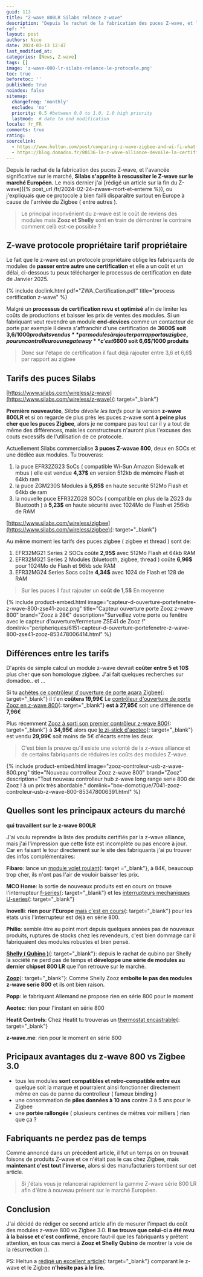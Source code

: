 ```yaml
---
guid: 113
title: "Z-wave 800LR Silabs relance z-wave"
description: "Depuis le rachat de la fabrication des puces Z-wave, et l'avancée significative sur le marché, Silabs s'apprête à rescussiter le Z-wave sur le marché Européen"
ref: ""
layout: post
authors: Nico
date: 2024-03-13 12:47
last_modified_at: 
categories: [News, Z-wave]
tags: []
image: 'z-wave-800-lr-silabs-relance-le-protocole.png'
toc: true
beforetoc: ''
published: true
noindex: false
sitemap:
  changefreq: 'monthly'
  exclude: 'no'
  priority: 0.5 #between 0.0 to 1.0, 1.0 high priority
  lastmod:  # date to end modification
locale: fr_FR
comments: true
rating:  
sourcelink:
  - https://www.heltun.com/post/comparing-z-wave-zigbee-and-wi-fi-what-should-you-choose-for-your-installation
  - https://blog.domadoo.fr/80136-la-z-wave-alliance-devoile-la-certification-z-wave-plus-v2-pour-la-serie-700/
---
```


Depuis le rachat de la fabrication des puces Z-wave, et l'avancée significative sur le marché, **Silabs s'apprête à rescussiter le Z-wave sur le marché Européen.** Le mois dernier j'ai [rédigé un article sur la fin du Z-wave]({% post_url /fr/2024-02-24-zwave-mort-et-enterre %}), ou j'expliquais que ce protocole a bien failli disparaître surtout en Europe à cause de l'arrivée du Zigbee ( entre autres ).

> Le principal inconvénient du z-wave est le coût de reviens des modules mais **Zooz et Shelly** sont en train de démontrer le contraire comment celà est-ce possible ?

## Z-wave protocole propriétaire tarif propriétaire

Le fait que le z-wave est un protocole propriétaire oblige les fabriquants de modules de **passer entre autre une certification** et elle a un coût et un délai, ci-dessous tu peux télécharger le processus de certification en date de Janvier 2025.

{% include doclink.html pdf="ZWA_Certification.pdf" title="process certification z-wave" %}

Malgré un **processus de certification revu et optimisé** afin de limiter les coûts de productions et baisser les prix de ventes des modules.
Si un fabriquant veut revendre un module **end-devices** comme un contacteur de porte par exemple il devra s'affranchir d'une certification de **3600$ soit 3,6$/1000 produits vendus** par modules à rajouter par rapport au zigbee, pour un controlleur ou une gateway **c'est 6600$ soit 6,6$/1000 produits**

> Donc sur l'étape de certification il faut déjà rajouter entre 3,6 et 6,6$ par rapport au zigbee

## Tarifs des puces Silabs

[https://www.silabs.com/wireless/z-wave](https://www.silabs.com/wireless/z-wave){: target="_blank"}

**Première nouveautée**, *Silabs dévoile les tarifs* pour la version **z-wave 800LR** et si on regarde de plus près les puces z-wave sont **à peine plus cher que les puces Zigbee**, alors je ne compare pas tout car il y a tout de même des différences, mais les constructeurs n'auront plus l'excuses des couts excessifs de l'utilisation de ce protocole.

Actuellement Silabs commercialise **3 puces Z-wavae 800**, deux en SOCs et une dédiée aux modules.
Tu trouveras:
1. la puce EFR32ZG23 SoCs ( compatible Wi-Sun Amazon Sidewalk et mbus ) elle est vendue **4,37$** en version 512kb de mémoire Flash et 64kb ram
2. la puce ZGM230S Modules à **5,85$** en haute securité 512Mo Flash et 64kb de ram
3. la nouvelle puce EFR32ZG28 SOCs ( compatible en plus de la ZG23 du Bluetooth ) à **5,23$** en haute sécurité avec 1024Mo de Flash et 256kb de RAM

[https://www.silabs.com/wireless/zigbee](https://www.silabs.com/wireless/zigbee){: target="_blank"}

Au même moment les tarifs des puces zigbee ( zigbee et thread ) sont de:
1. EFR32MG21 Series 2 SOCs coûte **2,95$** avec 512Mo Flash et 64kb RAM
2. EFR32MG21 Series 2 Modules (bluetooth, zigbee, thread ) coûte **6,96$** pour 1024Mo de Flash et 96kb sde RAM
3. EFR32MG24 Series  Socs coûte **4,34$** avec 1024 de Flash et 128 de RAM

> Sur les puces il faut rajouter un **coût de 1,5$** En moyenne

{% include product-embed.html image="capteur-d-ouverture-portefenetre-z-wave-800-zse41-zooz.png" title="Capteur ouverture porte Zooz z-wave 800" brand="Zooz à 28€" description="Surveillez votre porte ou fenêtre avec le capteur d'ouverture/fermeture ZSE41 de Zooz !" domlink="peripheriques/6151-capteur-d-ouverture-portefenetre-z-wave-800-zse41-zooz-853478006414.html" %}

## Différences entre les tarifs

D'après de simple calcul un module z-wave devrait **coûter entre 5 et 10$** plus cher que son homologue zigbee. J'ai fait quelques recherches sur domadoo.. et ...

Si tu [achètes ce contrôleur d'ouverture de porte aqara Zigbee](https://www.domadoo.fr/fr/detecteurs/6707-detecteur-d-ouverture-portefenetre-zigbee-30-door-and-window-sensor-t1-aqara.html?domid=39){: target="_blank"} il t'en **coûtera 19,99€**
Le [contrôleur d'ouverture de porte Zooz en z-wave 800](https://www.domadoo.fr/fr/peripheriques/6151-capteur-d-ouverture-portefenetre-z-wave-800-zse41-zooz-853478006414.html?domid=39){: target="_blank"} **est à 27,95€** soit une différence de **7,96€**

Plus récemment [Zooz à sorti son premier contrôleur z-wave 800](https://www.domadoo.fr/fr/box-domotique/7041-zooz-controleur-usb-z-wave-800-853478006391.html?domid=39){: target="_blank"} à **34,95€** alors que [le zi-stick d'aeotec](https://www.domadoo.fr/fr/controleurs-adaptateurs/6777-controleur-usb-zigbee-zi-stick-aeotec-1220000017191.html?domid=39){: target="_blank"} est vendu **29,99€** soit moins de 5€ d'écarts entre les deux

> C'est bien la preuve qu'il existe une volonté de la z-wave alliance et de certains fabriquants de réduires les coûts des modules Z-wave.

{% include product-embed.html image="zooz-controleur-usb-z-wave-800.png" title="Nouveau controlleur Zooz z-wave 800" brand="Zooz" description="Tout nouveau controlleur hub z-wave long range serie 800 de Zooz ! à un prix très abordable." domlink="box-domotique/7041-zooz-controleur-usb-z-wave-800-853478006391.html" %}

## Quelles sont les principaux acteurs du marché 

**qui travaillent sur le z-wave 800LR**

J'ai voulu reprendre la liste des produits certifiés par la z-wave alliance, mais j'ai l'impression que cette liste est incomplète ou pas encore à jour. Car en faisant le tour directement sur le site des fabriquants j'ai pu trouver des infos complémentaires:

 **Fibaro**: lance un [module volet roulant](https://www.domadoo.fr/fr/peripheriques/7040-fibaro-micromodule-pour-volet-roulant-z-wave-800-fibaro-roller-shutter-4-fgr-224-5902701703899.html?domid=39){: target ="_blank"}, à 84€, beaucoup trop cher, ils n'ont pas l'air de vouloir baisser les prix.

**MCO Home**: la sortie de nouveaux produits est en cours on trouve l'interrupteur [f-series](https://www.mcohome.com/F-series-Switch-PG7454227){: target="_blank"} et les [interrupteurs mechaniques U-series](https://www.mcohome.com/U-series-smart-switch-PG7454301){: target="_blank"}

**Inovelli**: **rien pour l'Europe** [mais c'est en cours](https://community.inovelli.com/t/project-europa-240v-smart-switch-es-for-europe-eu-zigbee-thread-matter/16088){: target="_blank"} pour les états unis l'interrupteur est déjà en série 800.

**Philio**: semble être au point mort depuis quelques années pas de nouveaux produits, ruptures de stocks chez les revendeurs, c'est bien dommage car il fabriquaient des modules robustes et bien pensé.

[**Shelly ( Qubino )**](https://www.domadoo.fr/fr/111-produits?q=Marque-Shelly+Qubino&domid=39){: target="_blank"}: depuis le rachat de qubino par Shelly la société ne perd pas de temps et **développe une série de modules au dernier chipset 800 LR** que l'on retrouve sur le marché.

[**Zooz**](https://www.domadoo.fr/fr/111-produits?q=Marque-Zooz&domid=39){: target="_blank"}: Comme Shelly Zooz **emboîte le pas des modules z-wave serie 800** et ils ont bien raison.

**Popp**: le fabriquant Allemand ne propose rien en série 800 pour le moment

**Aeotec**: rien pour l'instant en série 800

**Heatit Controls**: Chez Heatit tu trouveras un [thermostat encastrable](https://heatit.com/product/10294/smart-products/thermostats/heatit-z-trm6-white-ral-9003/1109){: target="_blank"}

**z-wave.me**: rien pour le moment en série 800

## Pricipaux avantages du z-wave 800 vs Zigbee 3.0

- tous les modules **sont compatibles et retro-compatible entre eux** quelque soit la marque et pourraient ainsi fonctionner directement même en cas de panne du controlleur ( fameux binding )
- une consommation de **piles données à 10 ans** contre 3 à 5 ans pour le Zigbee
- une **portée rallongée** ( plusieurs centines de mètres voir milliers ) rien que ça ?

## Fabriquants ne perdez pas de temps

Comme annoncé dans un précédent article, il fut un temps on on trouvait foisons de produits Z-wave et ce n'était pas le cas chez Zigbee, mais **maintenant c'est tout l'inverse**, alors si des manufacturiers tombent sur cet article.

> Si j'étais vous je relancerai rapidement la gamme Z-wave série 800 LR afin d'être à nouveau présent sur le marché Européen.

## Conclusion

J'ai décidé de rédiger ce second article afin de mesurer l'impact du coût des modules z-wave 800 vs Zigbee 3.0. **Il se trouve que celui-ci a été revu à la baisse et c'est confirmé**, encore faut-il que les fabriquants y prêtent attention, en tous cas merci à **Zooz et Shelly Qubino** de montrer la voie de la résurrection :).

PS: Heltun a [rédigé un excellent article](https://www.heltun.com/post/comparing-z-wave-zigbee-and-wi-fi-what-should-you-choose-for-your-installation){: target="_blank"} comparant le z-wave et le Zigbee **n'hésite pas à le lire.**